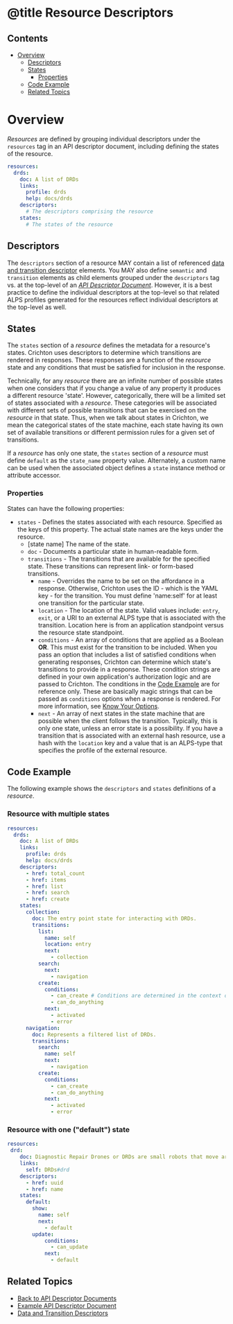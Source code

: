 # @title Resource Descriptors
## Contents
- [Overview](#overview)
   - [Descriptors](#descriptors)
   - [States](#states)
       - [Properties](#state-properties)
   - [Code Example](#code-example)
   - [Related Topics](#related-topics)

# Overview
_Resources_ are defined by grouping individual descriptors under the `resources` tag in an API descriptor document,
including defining the states of the resource. 

```yaml
resources:
  drds:
    doc: A list of DRDs
    links:
      profile: drds
      help: docs/drds
    descriptors:
      # The descriptors comprising the resource
    states:
      # The states of the resource
```

## Descriptors <a name="descriptors"></a>
The `descriptors` section of a resource MAY contain a list of referenced [data and transition descriptor][] elements. 
You MAY also define `semantic` and `transition` elements as child elements grouped under the `descriptors` tag vs. at 
the top-level of an [_API Descriptor Document_][]. However, it is a best practice to define the individual descriptors 
at the top-level so that related ALPS profiles generated for the resources reflect individual descriptors at the 
top-level as well.

## States<a name="states"></a>
The `states` section of a _resource_ defines the metadata for a resource's states. Crichton uses descriptors to 
determine which transitions are rendered in responses. These responses are a function of the _resource_ state and any 
conditions that must be satisfied for inclusion in the response. 

Technically, for any _resource_ there are an infinite number of possible states when one considers that if you change a 
value of any property it produces a different resource 'state'. However, categorically, there will be a limited set of 
states associated with a _resource_. These categories will be associated with different sets of possible transitions 
that can be exercised on the _resource_ in that state. Thus, when we talk about states in Crichton, we mean the 
categorical states of the state machine, each state having its own set of available transitions or different permission 
rules for a given set of transitions.

If a _resource_ has only one state, the `states` section of a _resource_ must define `default` as the `state_name` 
property value. Alternately, a custom name can be used when the associated object defines a `state` 
instance method or attribute accessor.

### Properties<a name="state-properties"></a>
States can have the following properties:

- `states` - Defines the states associated with each resource. Specified as the keys of this property. The 
actual state names are the keys under the resource.
	- \[state name\] The name of the state.
	- `doc` - Documents a particular state in human-readable form.
	- `transitions` - The transitions that are available for the specified state. These transitions can represent 
	link- or form-based transitions.
		- `name` - Overrides the name to be set on the affordance in a response. Otherwise, Crichton uses the ID - which 
		is the YAML key - for the transition. You must define 'name:self' for at least one transition for the particular 
		state.
		- `location` - The location of the state. Valid values include: `entry`, `exit`, or a URI to an external ALPS 
		type that is associated with the transition. Location here is from an application standpoint versus the resource 
		state standpoint. 
		- `conditions` - An array of conditions that are applied as a Boolean __OR__. This must exist for the transition 
		to be included. When you pass an option that includes a list of satisfied conditions when generating responses, 
		Crichton can determine which state's transitions to provide in a response. These condition strings are defined 
		in your own application's authorization logic and are passed to Crichton. The conditions in the 
		[Code Example](#code-example) are for reference only. These are basically magic strings that can be passed as 
		`conditions` options when a response is rendered. For more information, see [Know Your Options][].		 
		- `next` - An array of next states in the state machine that are possible when the client follows the 
		transition. Typically, this is only one state, unless an error state is a possibility. If you have a transition 
		that is associated with an external hash resource, use a hash with the `location` key and a value that is an 
		ALPS-type that specifies the profile of the external resource.

## Code Example<a name="code-example"></a>
The following example shows the `descriptors` and `states` definitions of a _resource_.

### Resource with multiple states
```yaml
resources:
  drds:
    doc: A list of DRDs
    links:
      profile: drds
      help: docs/drds
    descriptors:
      - href: total_count
      - href: items
      - href: list
      - href: search
      - href: create
    states:
      collection:
        doc: The entry point state for interacting with DRDs.
        transitions:
          list:
            name: self
            location: entry
            next:
              - collection
          search:
            next:
              - navigation
          create:
            conditions:
              - can_create # Conditions are determined in the context of a request and passed to render the response
              - can_do_anything
            next:
              - activated
              - error
      navigation:
        doc: Represents a filtered list of DRDs.
        transitions:
          search:
            name: self
            next:
              - navigation
          create:
            conditions:
              - can_create 
              - can_do_anything
            next:
              - activated
              - error 
```

### Resource with one ("default") state
```yaml
resources:
 drd:
    doc: Diagnostic Repair Drones or DRDs are small robots that move around Leviathans. They are built by a Leviathan as it grows.
    links:
      self: DRDs#drd
    descriptors:
      - href: uuid
      - href: name
    states:
      default:
        show:
          name: self
          next:
            - default
        update:
            conditions:
              - can_update
            next:
              - default
```

## Related Topics<a name="related-topics"></a>
- [Back to API Descriptor Documents](api_descriptor_documents.md)
- [Example API Descriptor Document](../spec/fixtures/resource_descriptors/drds_descriptor_v1.yml)
- [Data and Transition Descriptors](data_and_transition_descriptors.md)

[_API Descriptor Document_]: api_descriptor_documents.md
[data and transition descriptor]: data_and_transition_descriptors.md
[Know Your Options]: getting_started.md#know-your-options
